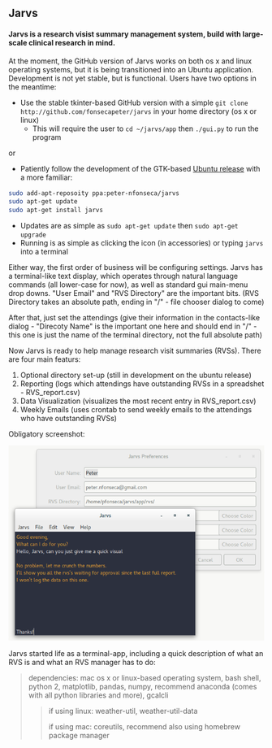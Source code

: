 ## Jarvs

#### Jarvs is a research visist summary management system, build with large-scale clinical research in mind.

At the moment, the GitHub version of Jarvs works on both os x and linux operating systems, but it is being transitioned into an Ubuntu application. Development is not yet stable, but is functional. Users have two options in the meantime:
* Use the stable tkinter-based GitHub version with a simple `git clone http://github.com/fonsecapeter/jarvs` in your home directory (os x or linux)
  * This will require the user to `cd ~/jarvs/app` then `./gui.py` to run the program

or

* Patiently follow the development of the GTK-based [Ubuntu release](http://launchpad.net/jarvs) with a more familiar:
```bash
sudo add-apt-reposoity ppa:peter-nfonseca/jarvs
sudo apt-get update
sudo apt-get install jarvs
``` 
  * Updates are as simple as `sudo apt-get update` then `sudo apt-get upgrade`
  * Running is as simple as clicking the icon (in accessories) or typing `jarvs` into a terminal

Either way, the first order of business will be configuring settings. Jarvs has a terminal-like text display, which operates through natural language commands (all lower-case for now), as well as standard gui main-menu drop downs.
"User Email" and "RVS Directory" are the important bits. (RVS Directory takes an absolute path, ending in "/" - file chooser dialog to come)

After that, just set the attendings (give their information in the contacts-like dialog - "Direcoty Name" is the important one here and should end in "/" - this one is just the name of the terminal directory, not the full absolute path)

Now Jarvs is ready to help manage research visit summaries (RVSs). There are four main featurs: 

1. Optional directory set-up (still in development on the ubuntu release)
2. Reporting (logs which attendings have outstanding RVSs in a spreadshet - RVS_report.csv)
3. Data Visualization (visualizes the most recent entry in RVS_report.csv)
4. Weekly Emails (uses crontab to send weekly emails to the attendings who have outstanding RVSs)

Obligatory screenshot:

![jarvs_16.04_prefs](app/design/jarvs_16.04_prefs.png)

Jarvs started life as a terminal-app, including a quick description of what an RVS is and what an RVS manager has to do:

> dependencies:
mac os x or linux-based operating system, bash shell, python 2, matplotlib, pandas, numpy, recommend  anaconda (comes with all python libraries and more), gcalcli
>> if using linux: weather-util, weather-util-data
>>
>> if using mac: coreutils, recommend also using homebrew package manager
